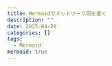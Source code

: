 ```yaml
---
title: Mermaidでネットワーク図を書く
description: ""
date: 2025-04-28
categories: []
tags: 
  - Mermaid
mermaid: true
---
```

